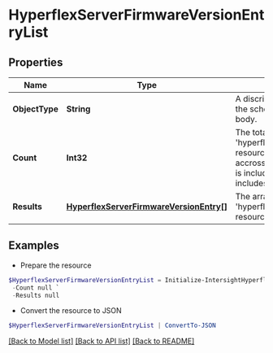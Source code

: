 # HyperflexServerFirmwareVersionEntryList
## Properties

Name | Type | Description | Notes
------------ | ------------- | ------------- | -------------
**ObjectType** | **String** | A discriminator value to disambiguate the schema of a HTTP GET response body. | 
**Count** | **Int32** | The total number of &#39;hyperflex.ServerFirmwareVersionEntry&#39; resources matching the request, accross all pages. The &#39;Count&#39; attribute is included when the HTTP GET request includes the &#39;$inlinecount&#39; parameter. | [optional] 
**Results** | [**HyperflexServerFirmwareVersionEntry[]**](HyperflexServerFirmwareVersionEntry.md) | The array of &#39;hyperflex.ServerFirmwareVersionEntry&#39; resources matching the request. | [optional] 

## Examples

- Prepare the resource
```powershell
$HyperflexServerFirmwareVersionEntryList = Initialize-IntersightHyperflexServerFirmwareVersionEntryList  -ObjectType null `
 -Count null `
 -Results null
```

- Convert the resource to JSON
```powershell
$HyperflexServerFirmwareVersionEntryList | ConvertTo-JSON
```

[[Back to Model list]](../README.md#documentation-for-models) [[Back to API list]](../README.md#documentation-for-api-endpoints) [[Back to README]](../README.md)

